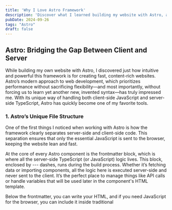 ```yaml
---
title: 'Why I Love Astro Framework'
description: 'Discover what I learned building my website with Astro, a framework that combines performance, flexibility, and ease—without needing to learn a new syntax.'
pubDate: 2024-09-26
tags: "Astro"
draft: false
---
```


## Astro: Bridging the Gap Between Client and Server

While building my own website with Astro, I discovered just how intuitive and powerful this framework is for creating fast, content-rich websites. Astro’s modern approach to web development, which prioritizes performance without sacrificing flexibility—and most importantly, without forcing us to learn yet another new, invented syntax—has truly impressed me. With its unique way of handling both client-side JavaScript and server-side TypeScript, Astro has quickly become one of my favorite tools.

### 1. Astro’s Unique File Structure

One of the first things I noticed when working with Astro is how the framework clearly separates server-side and client-side code. This separation ensures that only the essential JavaScript is sent to the browser, keeping the website lean and fast.

At the core of every Astro component is the frontmatter block, which is where all the server-side TypeScript (or JavaScript) logic lives. This block, enclosed by --- dashes, runs during the build process. Whether it’s fetching data or importing components, all the logic here is executed server-side and never sent to the client. It’s the perfect place to manage things like API calls or handle variables that will be used later in the component's HTML template.

Below the frontmatter, you can write your HTML, and if you need JavaScript for the browser, you can include it inside traditional <script> tags. The beauty of Astro is that this client-side JavaScript is only sent to the browser when absolutely necessary, giving you full control over performance.

### 2. Frontmatter Block: TypeScript Power at Your Fingertips

As I built my site, I quickly realized the potential of the frontmatter block. This is where Astro shines in keeping your server-side logic clean and separate from the client-side code. For me, it was the ideal place to fetch data, manage variables, and use TypeScript to ensure everything was type-safe and predictable.

This part of the Astro component only runs during the build process, so none of this logic ever reaches the browser, helping me keep the site fast and efficient. By using TypeScript in the frontmatter, I could confidently manage my data, knowing that type safety was in place throughout my development.

### 3. Client-Side Script Tags: Controlling Browser Behavior

Astro’s unique way of handling client-side scripts was a game-changer for me. Unlike traditional frameworks that often send unnecessary JavaScript to the browser, Astro allows you to control exactly when and how JavaScript is sent.

Through its standard <script> tags, Astro gives you flexibility while keeping things simple. Even better, Astro provides helpful directives like client:load, client:idle, and client:visible that let you control when the client-side JavaScript should execute. This is particularly useful when optimizing for performance, as you can defer or delay script execution until the user actually needs it.

This control over when scripts run made my website load faster while keeping it interactive where needed. Astro’s approach to JavaScript makes it a “zero-JS by default” framework, but still gives you the ability to add dynamic elements without sacrificing performance.

### 4. Combining the Best of Both Worlds

What I loved most while working with Astro is how effortlessly it blends server-side rendering and client-side interactivity. You can fetch data on the server, render static HTML for performance, and then “sprinkle” JavaScript where necessary to add interactive elements. Astro also makes it easy to include frameworks like React, Vue, or Svelte within your .astro files, giving you even more flexibility for your site’s interactive parts.

Astro handles the complexities of combining server-side and client-side logic for you, so you can focus on building the features that matter most, without worrying about sending too much unnecessary JavaScript to the client.

### 5. Astro Makes SEO and Performance a Breeze

While building my website, I noticed that Astro automatically provided a performance boost. Because Astro renders static HTML by default and avoids sending JavaScript unless required, it makes pages fast and highly optimized for SEO. Search engines can crawl static HTML much more easily, and users experience faster page load times with fewer heavy resources.

On top of that, Astro has built-in image optimization and other performance enhancements that I didn’t have to manually manage. This focus on delivering the smallest possible payload to the browser without sacrificing functionality has been a massive win.

If you’re looking for a framework that prioritizes speed and simplicity, while still offering flexibility, Astro is definitely worth checking out.